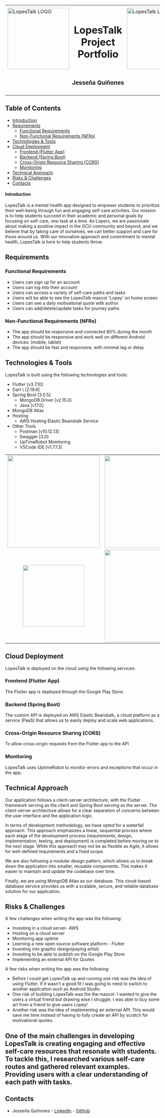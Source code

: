 <table>
  <tr>
    <td>  </td>
    <td>  </td>
    <td>  </td>
    <td>  </td>
    <td>  </td>
    <td>  </td>
    <td>  </td>
    <td>  </td>
    <td>  </td>
    <td>  </td>
  </tr>

  <tr>
    <td colspan=3><img width="200px" height="200px" src="https://avatars.githubusercontent.com/u/129710298?s=200&v=4" alt="LopesTalk LOGO"></td>
    <td colspan=4 align="center"><h1>LopesTalk Project Portfolio</h1></td>
    <td colspan=3><img width="200px" height="200px" src="https://avatars.githubusercontent.com/u/129710298?s=200&v=4" alt="LopesTalk LOGO"></td>
  </tr>
  <tr>
    <td colspan=10 align="center"><h3>Jesseña Quiñones</h3></td>
  </tr>
    <tr>
    <td>  </td>
    <td>  </td>
    <td>  </td>
    <td>  </td>
    <td>  </td>
    <td>  </td>
    <td>  </td>
    <td>  </td>
    <td>  </td>
    <td>  </td>
  </tr>
</table>


## Table of Contents

- [Introduction](#introduction)
- [Requirements](#requirements)
  - [Functional Requirements](#functional-requirements)
  - [Non-Functional Requirements (NFRs)](#non-functional-requirements-nfrs)
- [Technologies & Tools](#technologies--tools)
- [Cloud Deployment](#cloud-deployment)
  - [Frontend (Flutter App)](#frontend-flutter-app)
  - [Backend (Spring Boot)](#backend-spring-boot)
  - [Cross-Origin Resource Sharing (CORS)](#cross-origin-resource-sharing-cors)
  - [Monitoring](#monitoring)
- [Technical Approach](#technical-approach)
- [Risks & Challenges](#risks--challenges)
- [Contacts](#contacts)

#### Introduction

LopesTalk is a mental health app designed to empower students to prioritize their well-being through fun and engaging self-care activities. Our mission is to help students succeed in their academic and personal goals by focusing on self-care, one task at a time. As Lopers, we are passionate about making a positive impact in the GCU community and beyond, and we believe that by taking care of ourselves, we can better support and care for those around us. With our innovative approach and commitment to mental health, LopesTalk is here to help students thrive.

## Requirements

### Functional Requirements

- Users can sign up for an account
- Users can log into their account
- Users can access a variety of self-care paths and tasks
- Users will be able to see the LopesTalk mascot 'Lopey' on home screen
- Users can see a daily motivaitonal quote with author
- Users can add/delete/update tasks for journey paths

### Non-Functional Requirements (NFRs)

- The app should be responsive and connected 80% during the month
- The app should be responsive and work well on different Android devices: (mobile, tablet)
- The app should be fast and responsive, with minimal lag or delay

## Technologies & Tools

LopesTalk is built using the following technologies and tools:
- Flutter \[v3.7.10]
- Dart \ [2.19.6]
- Spring Boot \[3.0.5]
  - MongoDB.Driver \[v2.15.0]
  - Java [v17.0]
-  MongoDB Atlas
- Hosting
  - AWS Hosting Elastic Beanstalk Service
- Other Tools
  - Postman \[v10.12.13]
  - Swagger \[3.0]
  - UpTimeRobot Monitoring
  - VSCode IDE \[v1.77.3]

<table>
  <tr align="center">
    <td>
      <img width="300" src="https://external-content.duckduckgo.com/iu/?u=https%3A%2F%2Fblog.scottlogic.com%2Fbquinn%2Fassets%2FFlutter_logo_text.png&f=1&nofb=1&ipt=27adcee19052e570c4c7ed2825236e71146825ad47371e0de4ad3679a117f0dd&ipo=images"/>
    </td>
    <td>
      <img width="300" src="https://external-content.duckduckgo.com/iu/?u=http%3A%2F%2Fmanifesto.co.uk%2Fwp-content%2Fuploads%2F2014%2F08%2Fdart-logo.png&f=1&nofb=1&ipt=bdd1d1f185a353fcd6c2153283945a31a5f07e661bd4902683fc27e95f1e2cbc&ipo=images"/>
    </td>
    <td>
      <img width="300" src="https://external-content.duckduckgo.com/iu/?u=https%3A%2F%2Fcdn.freebiesupply.com%2Flogos%2Fthumbs%2F2x%2Fjava-14-logo.png&f=1&nofb=1&ipt=96d3cce70f769bb587869145ff2bd598ecda55822177def44fedc89b327849f5&ipo=images"/>
   </td>
  </tr><tr></tr>
  <tr align="center">
    <td align="center">
      <img width="200"  src="https://external-content.duckduckgo.com/iu/?u=https%3A%2F%2Fi2.wp.com%2Fsoftwareengineeringdaily.com%2Fwp-content%2Fuploads%2F2016%2F12%2Fmongodb-atlas-logo.png&f=1&nofb=1&ipt=7c876e3fde85e105ba80689befd0406e948871f6f9b8d87f876fd1edd2a09069&ipo=images"/>
    </td>
    <td>
      <img width="300" src="https://external-content.duckduckgo.com/iu/?u=https%3A%2F%2Ffuturumresearch.com%2Fwp-content%2Fuploads%2F2020%2F01%2Faws-logo.png&f=1&nofb=1&ipt=fc57404c8d1bdcf78cc85f4d283b6a4be568ea15655f8034a2f64080d9513bf9&ipo=images"/>
    </td>
    <td>
      <img width="300" src="https://external-content.duckduckgo.com/iu/?u=https%3A%2F%2Fraw.githubusercontent.com%2Fswagger-api%2Fswagger.io%2Fwordpress%2Fimages%2Fassets%2FSWU-logo-clr.png&f=1&nofb=1&ipt=174e38fadc36dc83e2f8573a18173c0779c83afaecb74610567c8b73cfc91d41&ipo=images"/>
    </td>
</table>

## Cloud Deployment

LopesTalk is deployed on the cloud using the following services:

### Frontend (Flutter App)

The Flutter app is deployed through the Google Play Store.

### Backend (Spring Boot)

The custom API is deployed on AWS Elastic Beanstalk, a cloud platform as a service (PaaS) that allows us to easily deploy and scale web applications.

### Cross-Origin Resource Sharing (CORS)

To allow cross-origin requests from the Flutter app to the API

### Monitoring

LopesTalk uses UptimeRobot to monitor errors and exceptions that occur in the app.

## Technical Approach

Our application follows a client-server architecture, with the Flutter framework serving as the client and Spring Boot serving as the server. The client-server architecture allows for a clear separation of concerns between the user interface and the application logic.

In terms of development methodology, we have opted for a waterfall approach. This approach emphasizes a linear, sequential process where each stage of the development process (requirements, design, implementation, testing, and deployment) is completed before moving on to the next stage. While this approach may not be as flexible as Agile, it allows for well-defined requirements and a fixed scope.

We are also following a modular design pattern, which allows us to break down the application into smaller, reusable components. This makes it easier to maintain and update the codebase over time.

Finally, we are using MongoDB Atlas as our database. This cloud-based database service provides us with a scalable, secure, and reliable database solution for our application.

## Risks & Challenges

A few challenges when writing the app was the following:
- Investing in a cloud server- AWS
- Hosting on a cloud server
- Monitoring app uptime 
- Learning a new open source software platform - Flutter
- Investing into graphic design(paying artist)
- Investing to be able to publish on the Google Play Store
- Implementing an external API for Quotes

A few risks when writing the app was the following:
- Before I could get LopesTalk up and running one risk was the idea of using Flutter. If it wasn't a good fit I was going to need to switch to another application such as Android Studio. 
- One risk of building LopesTalk was the the mascot. I wanted to give the users a virtual friend but drawing wise I struggle. I was able to buy some art from a friend to give users Lopey!
- Another risk was the idea of implementing an external API. This would save me time instead of having to fully create an API by scratch for motivational quotes.

One of the main challenges in developing LopesTalk is creating engaging and effective self-care resources that resonate with students. To tackle this, I researched various self-care routes and gathered relevant examples. Providing users with a clear understanding of each path with tasks.
---
## Contacts

- Jesseña Quiñones - [LinkedIn](https://www.linkedin.com/in/jessena-quinones) - [GitHub](https://github.com/jessenaqu)
